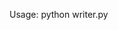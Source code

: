 Usage: python writer.py <xres> <yres> <output fname> <script file>
Parsing -works- but is NOT recommended, because colors are sent as an array, and it's hard to specify a color in text (not going to repr() it or anything).
And it's not flexible enough to deal with the optional parameters for 2-color gradients...so scripting can only give you a single color.  Which is the default white.

On the other hand, to get pretty colors and actually do things...code it in main.
Use a dummy script file (a.txt is one).